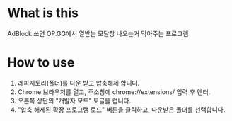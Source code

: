 # What is this
AdBlock 쓰면 OP.GG에서 열받는 모달창 나오는거 막아주는 프로그램

# How to use
1. 레파지토리(폴더)를 다운 받고 압축해제 합니다.
2. Chrome 브라우저를 열고, 주소창에 chrome://extensions/ 입력 후 엔터.
3. 오른쪽 상단의 "개발자 모드" 토글을 켭니다.
4. "압축 해제된 확장 프로그램 로드" 버튼을 클릭하고, 다운받은 폴더를 선택합니다.